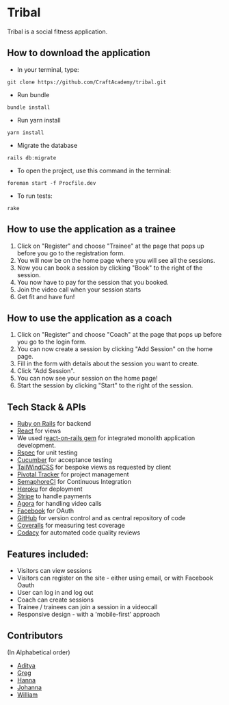 # Tribal

Tribal is a social fitness application.

## How to download the application

* In your terminal, type:

```
git clone https://github.com/CraftAcademy/tribal.git
```

* Run bundle

```
bundle install
```

* Run yarn install

```
yarn install
```

* Migrate the database

```
rails db:migrate
```

* To open the project, use this command in the terminal:

```
foreman start -f Procfile.dev
```
* To run tests:

```
rake
```

## How to use the application as a trainee

1. Click on "Register" and choose "Trainee" at the page that pops up before you go to the registration form.
2. You will now be on the home page where you will see all the sessions.
3. Now you can book a session by clicking "Book" to the right of the session.
4. You now have to pay for the session that you booked.
5. Join the video call when your session starts 
6. Get fit and have fun! 

## How to use the application as a coach

1. Click on "Register" and choose "Coach" at the page that pops up before you go to the login form.
2. You can now create a session by clicking "Add Session" on the home page.
3. Fill in the form with details about the session you want to create.
4. Click "Add Session".
5. You can now see your session on the home page!
6. Start the session by clicking "Start" to the right of the session.

## Tech Stack & APIs

* [Ruby on Rails](https://rubyonrails.org/) for backend
* [React](https://reactjs.org/) for views  
* We used r[eact-on-rails gem](https://github.com/shakacode/react_on_rails) for integrated monolith application development.
* [Rspec](http://rspec.info/) for unit testing
* [Cucumber](https://cucumber.io/) for acceptance testing
* [TailWindCSS](https://tailwindcss.com/docs/what-is-tailwind/) for bespoke views as requested by client
* [Pivotal Tracker](https://www.pivotaltracker.com) for project management
* [SemaphoreCI](https://semaphoreci.com/) for Continuous Integration
* [Heroku](https://heroku.com/) for deployment
* [Stripe](https://stripe.com) to handle payments
* [Agora](https://www.agora.io/en/) for handling video calls 
* [Facebook](https://facebook.com) for OAuth
* [GitHub](https://github.com/kianaditya) for version control and as central repository of code
* [Coveralls](https://coveralls.io/) for measuring test coverage
* [Codacy](https://www.codacy.com/) for automated code quality reviews

## Features included:
* Visitors can view sessions
* Visitors can register on the site - either using email, or with Facebook Oauth
* User can log in and log out
* Coach can create sessions
* Trainee / trainees can join a session in a videocall
* Responsive design - with a 'mobile-first' approach

## Contributors
(In Alphabetical order)
* [Aditya](https://github.com/kianaditya)
* [Greg](https://github.com/GergKllai1)
* [Hanna](https://github.com/HannaSwDn)
* [Johanna](https://github.com/johannaanden)
* [William](https://github.com/schneiderman805)

